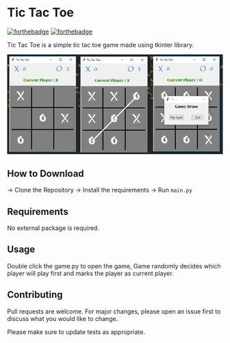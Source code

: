 # Tic Tac Toe

[![forthebadge](https://forthebadge.com/images/badges/built-with-love.svg)](https://aenoshrajora79.netlify.com)
[![forthebadge](https://forthebadge.com/images/badges/built-with-swag.svg)](https://python.com)

Tic Tac Toe is a simple tic tac toe game made using tkinter library.

![Alt text](app.png?raw=true "Tic Tac Toe")

## How to Download

-> Clone the Repository
-> Install the requirements
-> Run ```main.py```

## Requirements

No external package is required.

## Usage

Double click the game.py to open the game, Game randomly decides which player will play first and marks the player as current player.

## Contributing

Pull requests are welcome. For major changes, please open an issue first to discuss what you would like to change.

Please make sure to update tests as appropriate.